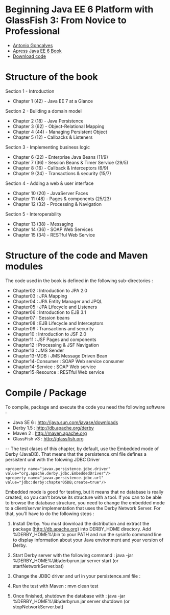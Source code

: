 # Beginning Java EE 6 Platform with GlassFish 3: From Novice to Professional

* [Antonio Goncalves](http://www.antoniogoncalves.org) 
* [Apress Java EE 6 Book](http://apress.com/book/view/9781430219545)
* [Download code](http://kenai.com/projects/beginningee6/sources/src/show/chapters/trunk)
 
# Structure of the book

Section 1 - Introduction

* Chapter  1 (42) - Java EE 7 at a Glance

Section 2 - Building a domain model

* Chapter  2 (18) - Java Persistence
* Chapter  3 (62) - Object-Relational Mapping
* Chapter  4 (44) - Managing Persistent Object
* Chapter  5 (12) - Callbacks & Listeners

Section 3 - Implementing business logic

* Chapter  6 (22) - Enterprise Java Beans (11/9)
* Chapter  7 (36) - Session Beans & Timer Service (29/5)
* Chapter  8 (16) - Callback & Interceptors (6/9)
* Chapter  9 (24) - Transactions & security (15/7)

Section 4 - Adding a web & user interface

* Chapter 10 (20) - JavaServer Faces
* Chapter 11 (48) - Pages & components (25/23)
* Chapter 12 (32) - Processing & Navigation

Section 5 - Interoperability

* Chapter 13 (38) - Messaging
* Chapter 14 (36) - SOAP Web Services
* Chapter 15 (34) - RESTful Web Service

# Structure of the code and Maven modules

The code used in the book is defined in the following sub-directories :
* Chapter02 : Introduction to JPA 2.0
* Chapter03 : JPA Mapping
* Chapter04 : JPA Entity Manager and JPQL
* Chapter05 : JPA Lifecycle and Listeners
* Chapter06 : Introduction to EJB 3.1
* Chapter07 : Session beans
* Chapter08 : EJB Lifecycle and Interceptors
* Chapter09 : Transactions and security
* Chapter10 : Introduction to JSF 2.0
* Chapter11 : JSF Pages and components
* Chapter12 : Processing & JSF Navigation
* Chapter13 : JMS Sender
* Chapter13-MDB : JMS Message Driven Bean
* Chapter14-Consumer : SOAP Web service consumer
* Chapter14-Service : SOAP Web service
* Chapter15-Resource : RESTful Web service

# Compile / Package
To compile, package and execute the code you need the following software :
* Java SE 6 : http://java.sun.com/javase/downloads
* Derby 1.5 : http://db.apache.org/derby
* Maven 2 : http://maven.apache.org
* GlassFish v3 : http://glassfish.org


--
The test clases of this chapter, by default, use the Embedded mode of Derby (JavaDB). That means that the persistence.xml file defines a persistent unit with the folowing JDBC Driver

    <property name="javax.persistence.jdbc.driver" value="org.apache.derby.jdbc.EmbeddedDriver"/>
    <property name="javax.persistence.jdbc.url" value="jdbc:derby:chapter05DB;create=true"/>

Embedded mode is good for testing, but it means that no database is really created, so you can't browse its structure with a tool. If you can to be able to browse the database structure, you need to change the embedded mode to a client/server implementation that uses the Derby Network Server. For that, you'll have to do the following steps :

1. Install Derby. You must download the distribution and extract the package (http://db.apache.org) into DERBY_HOME directory. Add %DERBY_HOME%\bin to your PATH and run the sysinfo command line to display information about your Java environment and your version of Derby.
2. Start Derby server with the following command : java -jar %DERBY_HOME%\lib\derbyrun.jar server start (or startNetworkServer.bat)
3. Change the JDBC driver and url in your persistence.xml file :

    <property name="javax.persistence.jdbc.driver" value="org.apache.derby.jdbc.ClientDriver"/>
    <property name="javax.persistence.jdbc.url" value="jdbc:derby://localhost:1527/chapter05DB;create=true"/>

4. Run the test with Maven : mvn clean test
5. Once finished, shutdown the database with : java -jar %DERBY_HOME%\lib\derbyrun.jar server shutdown (or stopNetworkServer.bat)
